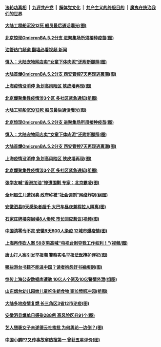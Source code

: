####  [法轮功真相](../../../../basic/blob/master/README.md?t=07062202) &nbsp;|&nbsp; [九评共产党](../../../../9ping.md/blob/master/README.md?t=07062202) &nbsp;|&nbsp; [解体党文化](../../../../jtdwh.md/blob/master/README.md?t=07062202)  &nbsp;|&nbsp; [共产主义的终极目的](../../../../gczydzjmd.md/blob/master/README.md?t=07062202) &nbsp;|&nbsp; [魔鬼在统治我们的世界](../../../../mgztzwmdsj.md/blob/master/README.md?t=07062202) 

#### [大陆工程船沉没12死 船员最后通话曝光(图)](../pages/p1/1011049.md?t=07062202) 

#### [北京惊现OmicronBA.5.2分支 进聚集场所须接种疫苗(图)](../pages/p1/1011046.md?t=07062202) 

#### [油管热门频道 翻墙必看视频 新闻](http://45.76.130.85:81/youtube.html?07062202)

#### [慎入：大陆宠物网店卖“女童下体肉泥”还附断腿照(图)](../pages/p1/1011043.md?t=07062202) 

#### [大陆首爆OmicronBA.5.2分支 西安管控7天再现逃离潮(图)](../pages/p1/1011041.md?t=07062202) 

#### [上海疫情没消停 急划高风险区 铁皮墙再现(图)](../pages/p1/1010985.md?t=07062202) 

#### [北京爆聚集性疫情涉3个区 多社区紧急通知(组图)](../pages/p1/1010964.md?t=07062202) 

#### [大陆工程船沉没12死 船员最后通话曝光(图)](../pages/p1/1011049.md?t=07062202) 

#### [北京惊现OmicronBA.5.2分支 进聚集场所须接种疫苗(图)](../pages/p1/1011046.md?t=07062202) 

#### [慎入：大陆宠物网店卖“女童下体肉泥”还附断腿照(图)](../pages/p1/1011043.md?t=07062202) 

#### [大陆首爆OmicronBA.5.2分支 西安管控7天再现逃离潮(图)](../pages/p1/1011041.md?t=07062202) 

#### [上海疫情没消停 急划高风险区 铁皮墙再现(图)](../pages/p1/1010985.md?t=07062202) 

#### [北京爆聚集性疫情涉3个区 多社区紧急通知(组图)](../pages/p1/1010964.md?t=07062202) 

#### [张学友喊“香港加油”惨遭围剿 专家：北京霸凌(图)](../pages/p1/1010956.md?t=07062202) 

#### [全州超生儿遭拐卖 政府称被“社会调剂”网络炸锅(组图)](../pages/p1/1010950.md?t=07062202) 

#### [安徽泗县9天感染者超千 大巴车昼夜兼程拉人隔离(图)](../pages/p1/1010945.md?t=07062202) 

#### [石家庄牌楼突崩塌8人惨死 市长回应惹议(视频/图)](../pages/p1/1010874.md?t=07062202) 

#### [中国清零令不灵 安徽8天800人染疫 12城市爆疫情(图)](../pages/p1/1010897.md?t=07062202) 

#### [上海再传砍人案 59岁男高喊“电视台剥夺我工作权利！”(视频/图)](../pages/p1/1010886.md?t=07062202) 

#### [唐山打人案引发举报潮 警察实名举报法医掩护罪犯(图)](../pages/p1/1010862.md?t=07062202) 

#### [哪些港台书籍不能进中国？读者抱怨好书被阉割(图)](../pages/p1/1010804.md?t=07062202) 

#### [惊传上海公安数据库遭骇 10亿人个资及10亿警情外泄(组图)](../pages/p1/1010799.md?t=07062202) 

#### [山东烟台幼儿园给儿童吃生蛆食物 家长愤怒冲园(组图)](../pages/p1/1010791.md?t=07062202) 

#### [大陆多地疫情复燃 长三角区3省12市沦疫(图)](../pages/p1/1010780.md?t=07062202) 

#### [安徽泗县爆单日感染288例 高风险区升91个(图)](../pages/p1/1010772.md?t=07062202) 

#### [艺人猥亵女子未遂德云社挨批 为何舆论一边倒？(图)](../pages/p1/1010741.md?t=07062202) 

#### [中国小鹏P7又传事故窜热搜第一 曾获五星评价(图)](../pages/p1/1010751.md?t=07062202) 

<img src='http://gfw-breaker.win/goodnews/indexes/p1.md' width='0px' height='0px'/>
